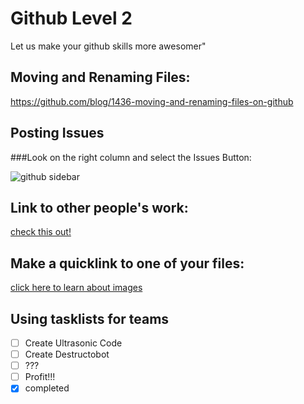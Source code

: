 Github Level 2
==============

Let us make your github skills more awesomer"

## Moving and Renaming Files:

https://github.com/blog/1436-moving-and-renaming-files-on-github


## Posting Issues

###Look on the right column and select the Issues Button:

![github sidebar](http://i1347.photobucket.com/albums/p711/gregorykielian/GithubSidebar1_zps197c65f6.png)

## Link to other people's work:
[check this out!](https://github.com/keshavsaharia/AdvancedJavaWeek7)

## Make a quicklink to one of your files:
[click here to learn about images](PostingImages.md)



## Using tasklists for teams

- [ ] Create Ultrasonic Code
- [ ] Create Destructobot
- [ ] ???
- [ ] Profit!!!
- [x] completed
